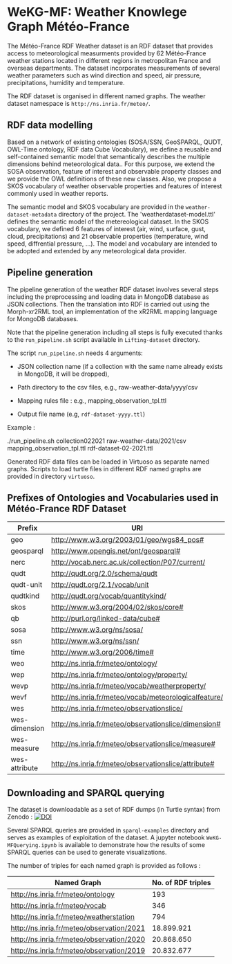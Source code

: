 # WeKG-MF: Weather Knowlege Graph Météo-France

The Météo-France RDF Weather dataset is an RDF dataset that provides access to meteorological measurments provided by 62 Météo-France weather stations located in different regions in metropolitan France and overseas departments. The dataset incorporates measurements of several weather parameters such as wind direction and speed, air pressure, precipitations, humidity and temperature. 

The RDF dataset is organised in different named graphs. The weather dataset namespace is ```http://ns.inria.fr/meteo/```. 

## RDF data modelling 

Based on a network of existing ontologies (SOSA/SSN, GeoSPARQL, QUDT, OWL-Time ontology, RDF data Cube Vocabulary), we define a reusable and self-contained semantic model that semantically describes the multiple dimensions behind meteorological data.. For this purpose, we extend the SOSA observation, feature of interest and observable property classes and we provide the OWL definitions of these new classes. Also, we propose a SKOS vocabulary of weather observable properties and features of interest commonly used in weather reports.  

The semantic model and SKOS vocabulary are provided in the ```weather-dataset-metadata``` directory of the project. The 'weatherdataset-model.ttl' defines the semantic model of the metereological dataset. In the SKOS vocabulary, we defined 6 features of interest (air, wind, surface, gust, cloud, precipitations) and 21 observable properties (temperature, wind speed, diffrential pressure, ...). The model and vocabulary are intended to be adopted and extended by any meteorological data provider. 

## Pipeline generation

The pipeline generation of the weather RDF dataset involves several steps including the preprocessing and loading data in MongoDB database as JSON collections.
Then the translation into RDF is carried out using the Morph-xr2RML tool, an implementation of the xR2RML mapping language for MongoDB databases. 

Note that the pipeline generation including all steps is fully executed thanks to the ```run_pipeline.sh``` script available in ```Lifting-dataset``` directory.

The script ```run_pipeline.sh``` needs 4 arguments: 
 
* JSON collection name (if a collection with the same name already exists in MongoDB, it will be dropped),

* Path directory to the csv files, e.g., raw-weather-data/yyyy/csv

* Mapping rules file : e.g., mapping_observation_tpl.ttl

* Output file name (e.g, ```rdf-dataset-yyyy.ttl```)

Example : 

./run_pipeline.sh collection022021 raw-weather-data/2021/csv mapping_observation_tpl.ttl rdf-dataset-02-2021.ttl

Generated RDF data files can be loaded in Virtuoso as separate named graphs. Scripts to load turtle files in different RDF named graphs are provided in directory ```virtuoso```.

## Prefixes of Ontologies and Vocabularies used in Météo-France RDF Dataset

| Prefix  | URI |
| ------------- | ------------- |
| geo  | http://www.w3.org/2003/01/geo/wgs84_pos#  |
| geosparql | http://www.opengis.net/ont/geosparql# |
| nerc | http://vocab.nerc.ac.uk/collection/P07/current/ |
| qudt | http://qudt.org/2.0/schema/qudt |
| qudt-unit | http://qudt.org/2.1/vocab/unit  |
| qudtkind | http://qudt.org/vocab/quantitykind/ |
| skos | http://www.w3.org/2004/02/skos/core#  |
| qb | http://purl.org/linked-data/cube# |
| sosa |http://www.w3.org/ns/sosa/  |
| ssn | http://www.w3.org/ns/ssn/ |
| time | http://www.w3.org/2006/time# |
| weo | http://ns.inria.fr/meteo/ontology/ |
| wep | http://ns.inria.fr/meteo/ontology/property/ |
| wevp | http://ns.inria.fr/meteo/vocab/weatherproperty/ |
| wevf | http://ns.inria.fr/meteo/vocab/meteorologicalfeature/ |
| wes | http://ns.inria.fr/meteo/observationslice/ |
| wes-dimension| <http://ns.inria.fr/meteo/observationslice/dimension#> |
| wes-measure| <http://ns.inria.fr/meteo/observationslice/measure#> |
| wes-attribute| <http://ns.inria.fr/meteo/observationslice/attribute#> |
## Downloading and SPARQL querying 

The dataset is downloadable as a set of RDF dumps (in Turtle syntax) from Zenodo : [![DOI](https://zenodo.org/badge/DOI/10.5281/zenodo.5593216.svg)](https://doi.org/10.5281/zenodo.5593216)

Several SPARQL queries are provided in ```sparql-examples``` directory and serves as examples of exploitation of the dataset. A jupyter notebook ```WeKG-MFQuerying.ipynb``` is available to demonstrate how the results of some SPARQL queries can be used to generate visualizations. 

The number of triples for each named graph is provided as follows :

| Named Graph  | No. of RDF triples |
| ------------- | ------------- |
| http://ns.inria.fr/meteo/ontology  | 193  |
| http://ns.inria.fr/meteo/vocab | 346 |
| http://ns.inria.fr/meteo/weatherstation | 794 |
| http://ns.inria.fr/meteo/observation/2021 | 18.899.921 |
| http://ns.inria.fr/meteo/observation/2020 | 20.868.650  |
| http://ns.inria.fr/meteo/observation/2019 | 20.832.677 |
